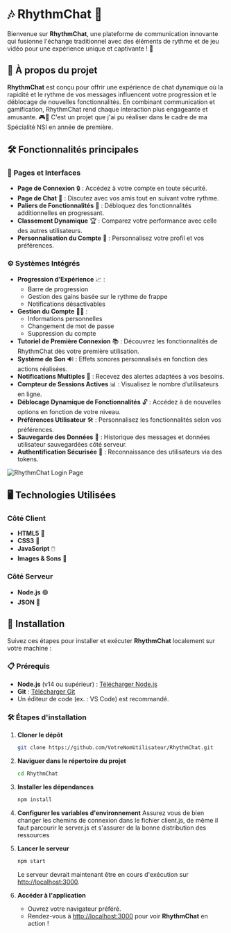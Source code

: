 # 🎶 **RhythmChat** 🎤

Bienvenue sur **RhythmChat**, une plateforme de communication innovante qui fusionne l'échange traditionnel avec des éléments de rythme et de jeu vidéo pour une expérience unique et captivante ! 🚀

## 🌟 **À propos du projet**

**RhythmChat** est conçu pour offrir une expérience de chat dynamique où la rapidité et le rythme de vos messages influencent votre progression et le déblocage de nouvelles fonctionnalités. En combinant communication et gamification, RhythmChat rend chaque interaction plus engageante et amusante. 🎮💬 C'est un projet que j'ai pu réaliser dans le cadre de ma Spécialité NSI en année de première.

## 🛠️ **Fonctionnalités principales**

### 📄 **Pages et Interfaces**
- **Page de Connexion** 🔒 : Accédez à votre compte en toute sécurité.
- **Page de Chat** 💬 : Discutez avec vos amis tout en suivant votre rythme.
- **Paliers de Fonctionnalités** 🚀 : Débloquez des fonctionnalités additionnelles en progressant.
- **Classement Dynamique** 🏆 : Comparez votre performance avec celle des autres utilisateurs.
- **Personnalisation du Compte** 🎨 : Personnalisez votre profil et vos préférences.

### ⚙️ **Systèmes Intégrés**
- **Progression d’Expérience** 📈 :
  - Barre de progression
  - Gestion des gains basée sur le rythme de frappe
  - Notifications désactivables
- **Gestion du Compte** 🧑‍💼 :
  - Informations personnelles
  - Changement de mot de passe
  - Suppression du compte
- **Tutoriel de Première Connexion** 📚 : Découvrez les fonctionnalités de RhythmChat dès votre première utilisation.
- **Système de Son** 🔊 : Effets sonores personnalisés en fonction des actions réalisées.
- **Notifications Multiples** 🔔 : Recevez des alertes adaptées à vos besoins.
- **Compteur de Sessions Actives** 📊 : Visualisez le nombre d’utilisateurs en ligne.
- **Déblocage Dynamique de Fonctionnalités** 🔓 : Accédez à de nouvelles options en fonction de votre niveau.
- **Préférences Utilisateur** 🛠️ : Personnalisez les fonctionnalités selon vos préférences.
- **Sauvegarde des Données** 💾 : Historique des messages et données utilisateur sauvegardées côté serveur.
- **Authentification Sécurisée** 🔐 : Reconnaissance des utilisateurs via des tokens.

![RhythmChat Login Page](https://github.com/user-attachments/assets/b3ec2caf-6bd7-4d93-b540-69aa3acfb404)


## 🖥️ **Technologies Utilisées**

### **Côté Client**
- **HTML5** 📄
- **CSS3** 🎨
- **JavaScript** 🖱️
- **Images & Sons** 🎵

### **Côté Serveur**
- **Node.js** 🟢
- **JSON** 📂

## 🚀 **Installation**

Suivez ces étapes pour installer et exécuter **RhythmChat** localement sur votre machine :

### 📋 **Prérequis**
- **Node.js** (v14 ou supérieur) : [Télécharger Node.js](https://nodejs.org/)
- **Git** : [Télécharger Git](https://git-scm.com/)
- Un éditeur de code (ex. : VS Code) est recommandé.

### 🛠️ **Étapes d'installation**

1. **Cloner le dépôt**
   ```bash
   git clone https://github.com/VotreNomUtilisateur/RhythmChat.git
   ```

2. **Naviguer dans le répertoire du projet**
   ```bash
   cd RhythmChat
   ```

3. **Installer les dépendances**
   ```bash
   npm install
   ```

4. **Configurer les variables d'environnement**
   Assurez vous de bien changer les chemins de connexion dans le fichier client.js, de même il faut parcourir le server.js et s'assurer de la bonne distribution des ressources

5. **Lancer le serveur**
   ```bash
   npm start
   ```
   Le serveur devrait maintenant être en cours d'exécution sur [http://localhost:3000](http://localhost:3000).

6. **Accéder à l'application**
   - Ouvrez votre navigateur préféré.
   - Rendez-vous à [http://localhost:3000](http://localhost:3000) pour voir **RhythmChat** en action !
